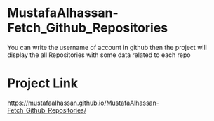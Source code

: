 # MustafaAlhassan-Fetch_Github_Repositories
You can write the username of account in github then the project will display the all Repositories with some data related to each repo
# Project Link
https://mustafaalhassan.github.io/MustafaAlhassan-Fetch_Github_Repositories/
